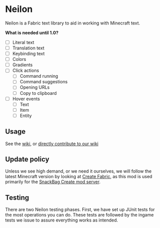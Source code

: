 # Neilon

Neilon is a Fabric text library to aid in working with Minecraft text.

**What is needed until 1.0?**

- [ ] Literal text
- [ ] Translation text
- [ ] Keybinding text
- [ ] Colors
- [ ] Gradients
- [ ] Click actions
    - [ ] Command running
    - [ ] Command suggestions
    - [ ] Opening URLs
    - [ ] Copy to clipboard
- [ ] Hover events
    - [ ] Text
    - [ ] Item
    - [ ] Entity

## Usage

See the [wiki](https://wiki.snackbag.net/w/neilon),
or [directly contribute to our wiki](https://github.com/snackbag/wiki)

## Update policy

Unless we see high demand, or we need it ourselves, we will follow the latest Minecraft version by looking
at [Create Fabric](https://modrinth.com/mod/create-fabric), as this mod is used primarily for
the [SnackBag Create mod server](https://snackbag.net/).

## Testing

There are two Neilon testing phases. First, we have set up JUnit tests for the most operations you can do. These tests
are followed by the ingame tests we issue to assure everything works as intended.